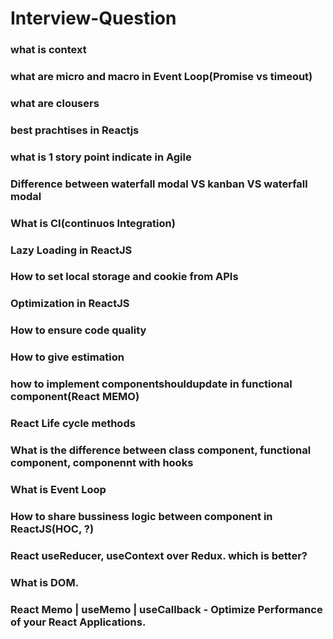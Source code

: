 # Interview-Question

### what is context  
### what are micro and macro in Event Loop(Promise vs timeout)  
### what are clousers  
### best prachtises in Reactjs  
### what is 1 story point indicate in Agile
### Difference between waterfall modal VS kanban VS waterfall modal
### What is CI(continuos Integration)
### Lazy Loading in ReactJS
### How to set local storage and cookie from APIs
### Optimization in ReactJS
### How to ensure code quality
### How to give estimation
### how to implement componentshouldupdate in functional component(React MEMO)
### React Life cycle methods
### What is the difference between class component, functional component, componennt with hooks
### What is Event Loop
### How to share bussiness logic between component in ReactJS(HOC, ?)
### React useReducer, useContext over Redux. which is better?
### What is DOM.
### React Memo | useMemo | useCallback - Optimize Performance of your React Applications.

